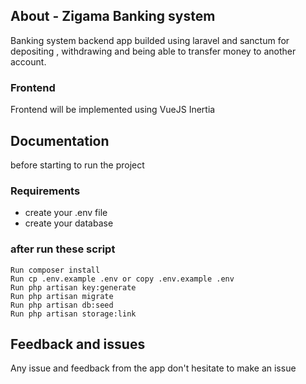 ## About - Zigama Banking system

Banking system backend app builded using laravel and sanctum for depositing , withdrawing and being able to transfer money to another account.

### Frontend 

Frontend will be implemented using VueJS Inertia

## Documentation

before starting to run the project

### Requirements

-   create your .env file
-   create your database

### after run these script

    Run composer install
    Run cp .env.example .env or copy .env.example .env
    Run php artisan key:generate
    Run php artisan migrate
    Run php artisan db:seed
    Run php artisan storage:link


## Feedback and issues

Any issue and feedback from the app don't hesitate to make an issue
